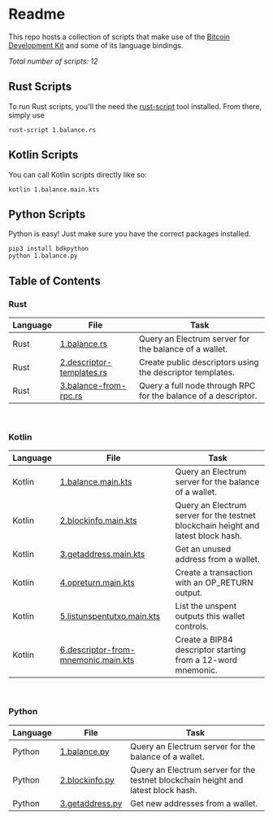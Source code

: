 # Readme
This repo hosts a collection of scripts that make use of the [Bitcoin Development Kit](https://bitcoindevkit.org/) and some of its language bindings.

_Total number of scripts: 12_

## Rust Scripts
To run Rust scripts, you'll the need the [rust-script](https://rust-script.org/) tool installed. From there, simply use
```shell
rust-script 1.balance.rs
```

## Kotlin Scripts
You can call Kotlin scripts directly like so:
```shell
kotlin 1.balance.main.kts
```

## Python Scripts
Python is easy! Just make sure you have the correct packages installed.
```shell
pip3 install bdkpython
python 1.balance.py
```

## Table of Contents

### Rust
| Language | File                                                        | Task                                                     |
|----------|-------------------------------------------------------------|----------------------------------------------------------|
| Rust     | [1.balance.rs](rust/1.balance.rs)                           | Query an Electrum server for the balance of a wallet.    |
| Rust     | [2.descriptor-templates.rs](rust/2.descriptor-templates.rs) | Create public descriptors using the descriptor templates. |
| Rust     | [3.balance-from-rpc.rs](rust/3.balance-from-rpc.rs)         | Query a full node through RPC for the balance of a descriptor. |
<br/>

### Kotlin
| Language | File                                                                              | Task                                                                              |
|----------|-----------------------------------------------------------------------------------|-----------------------------------------------------------------------------------|
| Kotlin   | [1.balance.main.kts](kotlin/1.balance.main.kts)                                   | Query an Electrum server for the balance of a wallet.                             |
| Kotlin   | [2.blockinfo.main.kts](kotlin/2.blockinfo.main.kts)                               | Query an Electrum server for the testnet blockchain height and latest block hash. |
| Kotlin   | [3.getaddress.main.kts](kotlin/3.getaddress.main.kts)                             | Get an unused address from a wallet.                                              |
| Kotlin   | [4.opreturn.main.kts](kotlin/4.opreturn.main.kts)                                 | Create a transaction with an OP_RETURN output.                                    |
| Kotlin   | [5.listunspentutxo.main.kts](kotlin/5.listunspentutxo.main.kts)                   | List the unspent outputs this wallet controls.                                    |
| Kotlin   | [6.descriptor-from-mnemonic.main.kts](kotlin/6.descriptor-from-mnemonic.main.kts) | Create a BIP84 descriptor starting from a 12-word mnemonic.                       |
<br/>

### Python
| Language | File                                                            | Task                                                                              |
|----------|-----------------------------------------------------------------|-----------------------------------------------------------------------------------|
| Python   | [1.balance.py](python/1.balance.py)                             | Query an Electrum server for the balance of a wallet.                             |
| Python   | [2.blockinfo.py](python/2.blockinfo.py)                         | Query an Electrum server for the testnet blockchain height and latest block hash. |
| Python   | [3.getaddress.py](python/3.getaddress.py)                       | Get new addresses from a wallet.                                                  |
